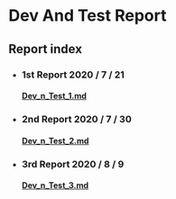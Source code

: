 # Dev And Test Report

## Report index


-   ### 1st Report 2020 / 7 / 21
    #### [Dev_n_Test_1.md](https://github.com/capstone-project-team11/capstone_project/tree/master/Development/Dev_n_Test_Report/By_SW/Dev_n_Test_1.md)

-   ### 2nd Report 2020 / 7 / 30
    #### [Dev_n_Test_2.md](https://github.com/capstone-project-team11/capstone_project/tree/master/Development/Dev_n_Test_Report/By_SW/Dev_n_Test_2.md)

-   ### 3rd Report 2020 / 8 / 9
    #### [Dev_n_Test_3.md](https://github.com/capstone-project-team11/capstone_project/tree/master/Development/Dev_n_Test_Report/By_SW/Dev_n_Test_3.md)
